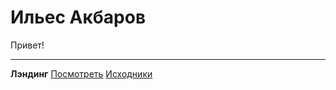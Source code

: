 # Ильес Акбаров
Привет!

---

**Лэндинг**  [Посмотреть](https://ilyesakb.github.io/landing/)  [Исходники](https://github.com/IlyesAkb/busines-landing)
